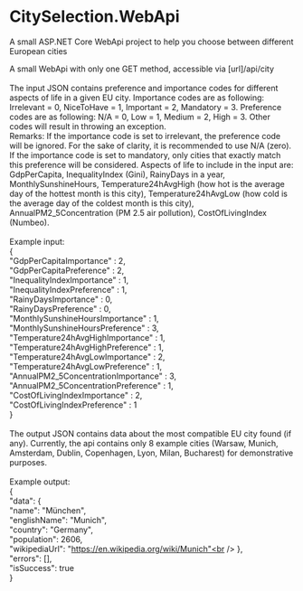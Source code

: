 # CitySelection.WebApi
A small ASP.NET Core WebApi project to help you choose between different European cities

A small WebApi with only one GET method, accessible via [url]/api/city<br />
<br />
The input JSON contains preference and importance codes for different aspects of life in a given EU city. Importance codes are as following: Irrelevant = 0, NiceToHave = 1, Important = 2, Mandatory = 3. Preference codes are as following: N/A = 0, Low = 1, Medium = 2, High = 3. Other codes will result in throwing an exception. <br />
Remarks: If the importance code is set to irrelevant, the preference code will be ignored. For the sake of clarity, it is recommended to use N/A (zero). If the importance code is set to mandatory, only cities that exactly match this preference will be considered. Aspects of life to include in the input are: GdpPerCapita, InequalityIndex (Gini), RainyDays in a year, MonthlySunshineHours, Temperature24hAvgHigh (how hot is the average day of the hottest month is this city), Temperature24hAvgLow (how cold is the average day of the coldest month is this city), AnnualPM2_5Concentration (PM 2.5 air pollution), CostOfLivingIndex (Numbeo).<br />
<br />
Example input:<br />
{<br />
  "GdpPerCapitaImportance" : 2,<br />
  "GdpPerCapitaPreference" : 2,<br />
  "InequalityIndexImportance" : 1,<br />
  "InequalityIndexPreference" : 1,<br />
  "RainyDaysImportance" : 0,<br />
  "RainyDaysPreference" : 0,<br />
  "MonthlySunshineHoursImportance" : 1,<br />
  "MonthlySunshineHoursPreference" : 3,<br />
  "Temperature24hAvgHighImportance" : 1,<br />
  "Temperature24hAvgHighPreference" : 1,<br />
  "Temperature24hAvgLowImportance" : 2,<br />
  "Temperature24hAvgLowPreference" : 1,<br />
  "AnnualPM2_5ConcentrationImportance" : 3,<br />
  "AnnualPM2_5ConcentrationPreference" : 1,<br />
  "CostOfLivingIndexImportance" : 2,<br />
  "CostOfLivingIndexPreference" : 1<br />
}<br />
<br />
The output JSON contains data about the most compatible EU city found (if any). Currently, the api contains only 8 example cities (Warsaw, Munich, Amsterdam, Dublin, Copenhagen, Lyon, Milan, Bucharest) for demonstrative purposes.<br />
<br />
Example output:<br />
{<br />
  "data": {<br />
    "name": "München",<br />
    "englishName": "Munich",<br />
    "country": "Germany",<br />
    "population": 2606,<br />
    "wikipediaUrl": "https://en.wikipedia.org/wiki/Munich"<br />
    },<br />
    "errors": [],<br />
    "isSuccess": true<br />
}<br />

